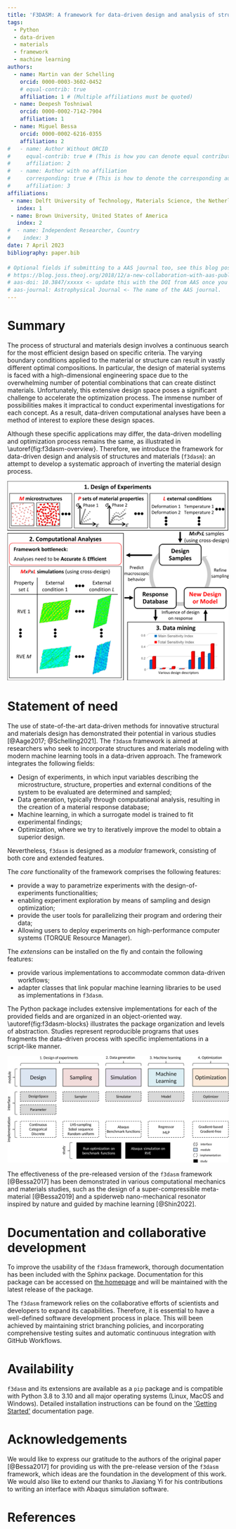```yaml
---
title: 'F3DASM: A framework for data-driven design and analysis of structures and materials'
tags:
  - Python
  - data-driven
  - materials
  - framework
  - machine learning
authors:
  - name: Martin van der Schelling
    orcid: 0000-0003-3602-0452
    # equal-contrib: true
    affiliation: 1 # (Multiple affiliations must be quoted)
  - name: Deepesh Toshniwal
    orcid: 0000-0002-7142-7904
    affiliation: 1
  - name: Miguel Bessa
    orcid: 0000-0002-6216-0355
    affiliation: 2
#   - name: Author Without ORCID
#     equal-contrib: true # (This is how you can denote equal contributions between multiple authors)
#     affiliation: 2
#   - name: Author with no affiliation
#     corresponding: true # (This is how to denote the corresponding author)
#     affiliation: 3
affiliations:
 - name: Delft University of Technology, Materials Science, the Netherlands
   index: 1
 - name: Brown University, United States of America
   index: 2
#  - name: Independent Researcher, Country
#    index: 3
date: 7 April 2023
bibliography: paper.bib

# Optional fields if submitting to a AAS journal too, see this blog post:
# https://blog.joss.theoj.org/2018/12/a-new-collaboration-with-aas-publishing
# aas-doi: 10.3847/xxxxx <- update this with the DOI from AAS once you know it.
# aas-journal: Astrophysical Journal <- The name of the AAS journal.
---
```


# Summary
<!-- A summary describing the high-level functionality and purpose of the software for a diverse, non-specialist audience. -->

The process of structural and materials design involves a continuous search for the most efficient design based on specific criteria. The varying boundary conditions applied to the material or structure can result in vastly different optimal compositions. In particular, the design of material systems is faced with a high-dimensional engineering space due to the overwhelming number of potential combinations that can create distinct materials. Unfortunately, this extensive design space poses a significant challenge to accelerate the optimization process. The immense number of possibilities makes it impractical to conduct experimental investigations for each concept. As a result, data-driven computational analyses have been a method of interest to explore these design spaces.

Although these specific applications may differ, the data-driven modelling and optimization process remains the same, as illustrated in \autoref{fig:f3dasm-overview}. Therefore, we introduce the framework for data-driven design and analysis of structures and materials (`f3dasm`): an attempt to develop a systematic approach of inverting the material design process. 

![Schematic of global framework for data-driven material systems design/modeling [@Bessa2017].\label{fig:f3dasm-overview}](f3dasm_bessa_overview.png)


# Statement of need
<!-- A Statement of need section that clearly illustrates the research purpose of the software and places it in the context of related work. -->

The use of state-of-the-art data-driven methods for innovative structural and materials design has demonstrated their potential in various studies [@Aage2017; @Schelling2021]. The `f3dasm` framework is aimed at researchers who seek to incorporate structures and materials modeling with modern machine learning tools in a data-driven approach. The framework integrates the following fields:

- Design of experiments, in which input variables describing the microstructure, structure, properties and external conditions of the system to be evaluated are determined and sampled;
- Data generation, typically through computational analysis, resulting in the creation of a material response database;
- Machine learning, in which a surrogate model is trained to fit experimental findings;
- Optimization, where we try to iteratively improve the model to obtain a superior design.

Nevertheless, `f3dasm` is designed as a *modular* framework, consisting of both core and extended features.

The *core* functionality of the framework comprises the following features:

- provide a way to parametrize experiments with the design-of-experiments functionalities;
- enabling experiment exploration by means of sampling and design optimization;
- provide the user tools for parallelizing their program and ordering their data;
- Allowing users to deploy experiments on high-performance computer systems (TORQUE Resource Manager).

The *extensions* can be installed on the fly and contain the following features:

- provide various implementations to accommodate common data-driven workflows;
- adapter classes that link popular machine learning libraries to be used as implementations in `f3dasm`.

The Python package includes extensive implementations for each of the provided fields and are organized in an object-oriented way. \autoref{fig:f3dasm-blocks} illustrates the package organization and levels of abstraction. Studies represent reproducible programs that uses fragments the data-driven process with specific implementations in a script-like manner.

![Overview of the different layers of abstraction in the `f3dasm` package.\label{fig:f3dasm-blocks}](f3dasm-blocks.png)

The effectiveness of the pre-released version of the `f3dasm` framework [@Bessa2017] has been demonstrated in various computational mechanics and materials studies, such as the design of a super-compressible meta-material [@Bessa2019] and a spiderweb nano-mechanical resonator inspired by nature and guided by machine learning [@Shin2022]. 


<!-- A paragraph where you describe the way you expect the user to use f3dasm to perform its own project (almost like an imitation) -->

<!-- # Coding framework -->


<!-- 
Since its creation, the code has not received any major updates and lacked active development. This presented an opportunity for growth as the original authors aim to achieve a unified framework. In order to reincarnate the framework and enhance its usability, a complete comprehensive redesign has been conducted. Key objectives that have been addressed include:

- The incorporation and abstraction of various elements of the data-driven process.
- The creation of a user-friendly and thoroughly documented code base.
- The development of an open-source platform for sharing and contributing to reproducible studies using the data-driven framework. -->

<!-- 
## Design

By abstracting away the details of specific implementations, users and developers can better organize and reuse their code, making it easier to understand, modify, and share with others. Within the `f3dasm` framework, abstraction is done in four levels:

- **block**: blocks represent the high-level stages that can be used in the framework, e.g. the submodule `f3dasm.optimization`. They incorporate a core action undertaken by the data-driven process.
- **base**: bases represent abstract classes of an element in the block, e.g. the `f3dasm.optimization.Optimizer` class. Base classes are used to create a unified interface for specific implementations.
- **implementation**: implementations are applications of a base class feature, e.g. the `f3dasm.optimization.Adam` optimizer.
- **study**: studies represent reproducible programs that uses a certain order of blocks with specific implementations in a script-like manner.

An overview of the different levels of abstraction is given in \autoref{fig:f3dasm-blocks}.

![Overview of the different layers of abstraction in the `f3dasm` package.\label{fig:f3dasm-blocks}](f3dasm-blocks.png) -->

<!-- ![Example of how a study on benchmark function optimization can be illustrated with blocks and implementations.\label{fig:f3dasm-example}](f3dasm-example.svg) -->

# Documentation and collaborative development

To improve the usability of the `f3dasm` frame­work, thorough documentation has been included with the Sphinx package. Documentation for this package can be accessed on [the homepage](https://bessagroup.github.io/f3dasm/) and will be maintained with the latest release of the package.

The `f3dasm` framework relies on the collaborative efforts of scientists and developers to expand its capabilities. Therefore, it is essential to have a well-defined software development process in place. This will been achieved by maintaining strict branching policies, and incorporating comprehensive testing suites and automatic continuous integration with GitHub Workflows.

<!-- ##  Open-source collaborative development

The `f3dasm` framework relies on the collaborative efforts of scientists and developers to expand its capabilities. In order to ensure the quality of the code and facilitate a smooth collaborative process, it is essential to have a well-defined software development process in place. This can be achieved by maintaining strict branching policies, and incorporating comprehensive testing suites and automatic continuous integration with GitHub Workflows. These measures help to safeguard the quality of the code, making it easier for scientists and developers to work together effectively. 

The `f3dasm` framework will maintain three types of branches:

- **main branch**: the stable version of the software, intended for users of the package. Each commit is tagged with a version (e.g. `v1.0.0`), and this branch will be distributed as a Python package.
- **pull-request branches**: short-lived development branches for each development cycle (e.g. `pr/v1.1.0`), intended for active development. At the end of each development cycle, an attempt is made to merge the pull-request branch with the main branch.
- **feature branches**: working branches intended for implementing individual features or resolving issues/bugs.

\autoref{fig:gitbranching} illustrates the branching tree of the version control strategy.

![Illustration of the version control branching strategy. Different pull-request checks are done at certain merging procedures, ensuring that the main branch will remain stable.\label{fig:gitbranching}](f3dasm-gitbranching.png)

To maintain the integrity of the framework, various (automatic) validation procedures are implemented during the merging procedure of various branches. -->

# Availability

`f3dasm` and its extensions are available as a `pip` package and is compatible with Python 3.8 to 3.10 and all major operating systems (Linux, MacOS and Windows). Detailed installation instructions can be found on the ['Getting Started'](https://bessagroup.github.io/f3dasm/) documentation page. 


# Acknowledgements

We would like to express our gratitude to the authors of the original paper [@Bessa2017] for providing us with the pre-release version of the `f3dasm` framework, which ideas are the foundation in the development of this work. We would also like to extend our thanks to Jiaxiang Yi for his contributions to writing an interface with Abaqus simulation software.

# References